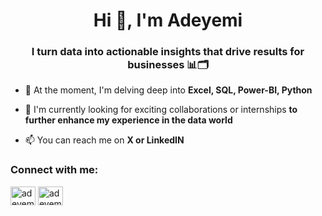 <h1 align="center">Hi 👋, I'm Adeyemi</h1>
<h3 align="center">I turn data into actionable insights that drive results for businesses 📊🗂️</h3>

- 🌱 At the moment, I'm delving deep into **Excel, SQL, Power-BI, Python**

- 👀 I'm currently looking for exciting collaborations or internships **to further enhance my experience in the data world**

- 📫 You can reach me on **X or LinkedIN**

<h3 align="left">Connect with me:</h3>
<p align="left">
<a href="https://twitter.com/adeyemidoes" target="blank"><img align="center" src="https://raw.githubusercontent.com/rahuldkjain/github-profile-readme-generator/master/src/images/icons/Social/twitter.svg" alt="adeyemidoes" height="30" width="40" /></a>
<a href="https://linkedin.com/in/adeyemidoes" target="blank"><img align="center" src="https://raw.githubusercontent.com/rahuldkjain/github-profile-readme-generator/master/src/images/icons/Social/linked-in-alt.svg" alt="adeyemidoes" height="30" width="40" /></a>
</p>

